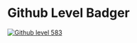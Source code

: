 # Github Level Badger

<a id="githubLevelId" href="https://github.com/arran4/github-level"> <img src="https://img.shields.io/badge/Github Level%20version1-583-yellowgreen" alt="Github level 583"/></a>